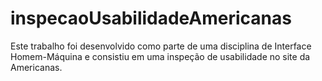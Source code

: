 # inspecaoUsabilidadeAmericanas
Este trabalho foi desenvolvido como parte de uma disciplina de Interface Homem-Máquina e consistiu em uma inspeção de usabilidade no site da Americanas.
